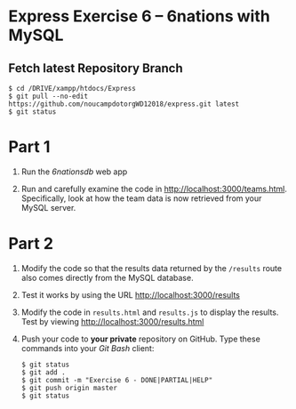 # Express Exercise 6 – 6nations with MySQL

## Fetch latest Repository Branch

```
$ cd /DRIVE/xampp/htdocs/Express
$ git pull --no-edit https://github.com/noucampdotorgWD12018/express.git latest
$ git status

```

# Part 1

1.	Run the *6nationsdb* web app

1.	Run and carefully examine the code in [http://localhost:3000/teams.html](http://localhost:3000/teams.html).  Specifically, look at how the team data is now retrieved from your MySQL server.

# Part 2

1.	Modify the code so that the results data returned by the ``/results`` route also comes directly from the MySQL database.

1.	Test it works by using the URL [http://localhost:3000/results](http://localhost:3000/results)

1.	Modify the code in ``results.html`` and ``results.js`` to display the results.  Test by viewing [http://localhost:3000/results.html](http://localhost:3000/results.html)

1.	Push your code to **your private** repository on GitHub.  Type these commands into your *Git Bash* client:

	```
	$ git status
	$ git add .
	$ git commit -m "Exercise 6 - DONE|PARTIAL|HELP"
	$ git push origin master
	$ git status

	```
